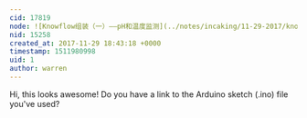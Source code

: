 ```yaml
---
cid: 17819
node: ![Knowflow组装（一）——pH和温度监测](../notes/incaking/11-29-2017/knowflow-ph)
nid: 15258
created_at: 2017-11-29 18:43:18 +0000
timestamp: 1511980998
uid: 1
author: warren
---
```


Hi, this looks awesome! Do you have a link to the Arduino sketch (.ino) file you've used?